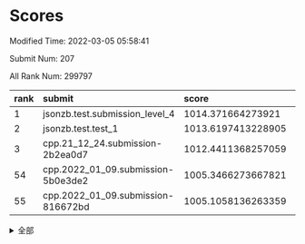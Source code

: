 # Scores

Modified Time: 2022-03-05 05:58:41

Submit Num: 207

All Rank Num: 299797

| rank |               submit               |       score        |       sigma        | pk_num |
| :--- | :--------------------------------- | :----------------- | :----------------- | :----- |
| 1    | jsonzb.test.submission_level_4     | 1014.371664273921  | 0.8199255768124489 | 5795   |
| 2    | jsonzb.test.test_1                 | 1013.6197413228905 | 0.8214414078301144 | 5793   |
| 3    | cpp.21_12_24.submission-2b2ea0d7   | 1012.4411368257059 | 0.7938750613016768 | 5796   |
| 54   | cpp.2022_01_09.submission-5b0e3de2 | 1005.3466273667821 | 0.7252683390134647 | 5790   |
| 55   | cpp.2022_01_09.submission-816672bd | 1005.1058136263359 | 0.7174178071148929 | 5795   |


<details>
<summary>全部</summary>

| rank |                 submit                 |       score        |       sigma        | pk_num |
| :--- | :------------------------------------- | :----------------- | :----------------- | :----- |
| 1    | jsonzb.test.submission_level_4         | 1014.371664273921  | 0.8199255768124489 | 5795   |
| 2    | jsonzb.test.test_1                     | 1013.6197413228905 | 0.8214414078301144 | 5793   |
| 3    | cpp.21_12_24.submission-2b2ea0d7       | 1012.4411368257059 | 0.7938750613016768 | 5796   |
| 4    | gobigger.level_3.submission_level_3_10 | 1011.7893012211655 | 0.7816098197407049 | 5791   |
| 5    | gobigger.level_3.submission_level_3_44 | 1011.486377809252  | 0.7893857907224325 | 5794   |
| 6    | gobigger.level_3.submission_level_3_29 | 1011.4583448830908 | 0.7344467933332078 | 5794   |
| 7    | gobigger.level_3.submission_level_3_26 | 1011.191678457078  | 0.7632524063453886 | 5791   |
| 8    | gobigger.level_3.submission_level_3_35 | 1011.1588704509585 | 0.759022737448452  | 5797   |
| 9    | gobigger.level_3.submission_level_3_8  | 1010.6781739108662 | 0.7773592263677391 | 5794   |
| 10   | gobigger.level_3.submission_level_3_1  | 1010.6188792417161 | 0.7825039408299064 | 5792   |
| 11   | gobigger.level_3.submission_level_3_11 | 1010.5247893995679 | 0.7664463041722809 | 5789   |
| 12   | gobigger.level_3.submission_level_3_9  | 1010.5221838727992 | 0.7482673639972692 | 5790   |
| 13   | gobigger.level_3.submission_level_3_43 | 1010.5157548355613 | 0.7553123703885736 | 5794   |
| 14   | gobigger.level_3.submission_level_3_28 | 1010.4984790892939 | 0.7720722356773373 | 5793   |
| 15   | gobigger.level_3.submission_level_3_46 | 1010.4525000875789 | 0.7815905717293685 | 5792   |
| 16   | gobigger.level_3.submission_level_3_42 | 1010.4203915869666 | 0.7725737539112632 | 5789   |
| 17   | gobigger.level_3.submission_level_3_3  | 1010.4039585398039 | 0.755359200724254  | 5793   |
| 18   | gobigger.level_3.submission_level_3_14 | 1010.3261783438114 | 0.7610162763658993 | 5795   |
| 19   | gobigger.level_3.submission_level_3_36 | 1010.3222042892203 | 0.7391566069546103 | 5794   |
| 20   | gobigger.level_3.submission_level_3_24 | 1010.3183168500003 | 0.7720171492962101 | 5796   |
| 21   | gobigger.level_3.submission_level_3_0  | 1010.2985791136474 | 0.7556471630357091 | 5794   |
| 22   | gobigger.level_3.submission_level_3_6  | 1010.2713804930637 | 0.7543414456582224 | 5794   |
| 23   | gobigger.level_3.submission_level_3_4  | 1010.2426079837844 | 0.7515434574434066 | 5798   |
| 24   | gobigger.level_3.submission_level_3_31 | 1010.229394245969  | 0.7761254281294488 | 5790   |
| 25   | gobigger.level_3.submission_level_3_5  | 1010.1976267747298 | 0.760382770814516  | 5795   |
| 26   | gobigger.level_3.submission_level_3_25 | 1010.1435927570823 | 0.756368112142559  | 5794   |
| 27   | gobigger.level_3.submission_level_3_32 | 1010.0569482350342 | 0.758200955812052  | 5796   |
| 28   | gobigger.level_3.submission_level_3_37 | 1009.9409039152983 | 0.7759505315027508 | 5794   |
| 29   | gobigger.level_3.submission_level_3_23 | 1009.9277658446294 | 0.7589965418180601 | 5797   |
| 30   | gobigger.level_3.submission_level_3_34 | 1009.9088846225582 | 0.7692049798417603 | 5798   |
| 31   | gobigger.level_3.submission_level_3_39 | 1009.8433179228539 | 0.7501709672281298 | 5793   |
| 32   | gobigger.level_3.submission_level_3_33 | 1009.7504260755487 | 0.7612669694526477 | 5793   |
| 33   | gobigger.level_3.submission_level_3_2  | 1009.7209332074531 | 0.7783282210056423 | 5795   |
| 34   | gobigger.level_3.submission_level_3_30 | 1009.6660980566046 | 0.7598922236686058 | 5792   |
| 35   | gobigger.level_3.submission_level_3_49 | 1009.6402258827359 | 0.7539564047811721 | 5790   |
| 36   | gobigger.level_3.submission_level_3_27 | 1009.6133761812077 | 0.7611692602734117 | 5793   |
| 37   | gobigger.level_3.submission_level_3_48 | 1009.4237784484304 | 0.7513997146315083 | 5796   |
| 38   | gobigger.level_3.submission_level_3_22 | 1009.4202942691187 | 0.7561865573797659 | 5795   |
| 39   | gobigger.level_3.submission_level_3_7  | 1009.3971372662643 | 0.7491944947324894 | 5798   |
| 40   | gobigger.level_3.submission_level_3_15 | 1009.3946043218878 | 0.7478100811286407 | 5795   |
| 41   | gobigger.level_3.submission_level_3_45 | 1009.3636385559008 | 0.7426540875428856 | 5792   |
| 42   | gobigger.level_3.submission_level_3_16 | 1009.3503968863574 | 0.7526044163632319 | 5795   |
| 43   | gobigger.level_3.submission_level_3_19 | 1009.3365969844165 | 0.7622215210449482 | 5794   |
| 44   | gobigger.level_3.submission_level_3_17 | 1009.3031204974428 | 0.7484269854875149 | 5793   |
| 45   | gobigger.level_3.submission_level_3_38 | 1009.2712928981047 | 0.7545428731953435 | 5798   |
| 46   | gobigger.level_3.submission_level_3_40 | 1009.205327733381  | 0.7673216503618308 | 5795   |
| 47   | gobigger.level_3.submission_level_3_13 | 1009.0702541223686 | 0.7305646290716067 | 5795   |
| 48   | gobigger.level_3.submission_level_3_12 | 1008.9646296403632 | 0.7333836871888434 | 5793   |
| 49   | gobigger.level_3.submission_level_3_20 | 1008.7656802765022 | 0.7273018107167449 | 5792   |
| 50   | gobigger.level_3.submission_level_3_18 | 1008.5679551613919 | 0.7477194967614377 | 5793   |
| 51   | gobigger.level_3.submission_level_3_47 | 1008.473363432777  | 0.7283093723928424 | 5795   |
| 52   | gobigger.level_3.submission_level_3_41 | 1008.2528052475486 | 0.7467153534191749 | 5791   |
| 53   | gobigger.level_3.submission_level_3_21 | 1008.2233793780533 | 0.749733791984177  | 5798   |
| 54   | cpp.2022_01_09.submission-5b0e3de2     | 1005.3466273667821 | 0.7252683390134647 | 5790   |
| 55   | cpp.2022_01_09.submission-816672bd     | 1005.1058136263359 | 0.7174178071148929 | 5795   |
| 56   | gobigger.level_1.submission_level_1_1  | 1004.9070115330759 | 0.7301051207488962 | 5795   |
| 57   | gobigger.level_1.submission_level_1_47 | 1004.6411670055336 | 0.7159675981078415 | 5795   |
| 58   | gobigger.level_1.submission_level_1_35 | 1004.5779746126675 | 0.7175493965895101 | 5799   |
| 59   | gobigger.level_1.submission_level_1_24 | 1004.4977134010051 | 0.707021285494168  | 5794   |
| 60   | gobigger.level_1.submission_level_1_36 | 1004.3179758146294 | 0.7190982738962983 | 5794   |
| 61   | gobigger.level_1.submission_level_1_38 | 1004.2011894448633 | 0.7172542177992997 | 5791   |
| 62   | gobigger.level_1.submission_level_1_39 | 1004.094390516296  | 0.719482179131425  | 5790   |
| 63   | gobigger.level_1.submission_level_1_6  | 1003.9709728734837 | 0.7154094769919106 | 5794   |
| 64   | gobigger.level_1.submission_level_1_43 | 1003.8118223801046 | 0.7168610429520204 | 5794   |
| 65   | gobigger.level_1.submission_level_1_5  | 1003.749946095825  | 0.7120277766096711 | 5791   |
| 66   | gobigger.level_1.submission_level_1_28 | 1003.6630505519464 | 0.7101337152098388 | 5792   |
| 67   | gobigger.level_1.submission_level_1_32 | 1003.6426688213746 | 0.7118321114959673 | 5793   |
| 68   | gobigger.level_1.submission_level_1_14 | 1003.468742464166  | 0.7155154348886646 | 5787   |
| 69   | gobigger.level_1.submission_level_1_8  | 1003.4571665845066 | 0.7263205400503941 | 5798   |
| 70   | gobigger.level_1.submission_level_1_21 | 1003.4514483389636 | 0.7062221433308209 | 5793   |
| 71   | gobigger.level_1.submission_level_1_42 | 1003.4240016370438 | 0.7089139558476234 | 5796   |
| 72   | gobigger.level_1.submission_level_1_37 | 1003.4137311045972 | 0.7179115036890085 | 5790   |
| 73   | gobigger.level_1.submission_level_1_15 | 1003.3754871551349 | 0.7093428849224307 | 5792   |
| 74   | gobigger.level_1.submission_level_1_10 | 1003.3735891160832 | 0.7130256136681391 | 5795   |
| 75   | gobigger.level_1.submission_level_1_44 | 1003.3197593020844 | 0.7227733636643074 | 5790   |
| 76   | gobigger.level_1.submission_level_1_45 | 1003.2815180010882 | 0.7190467827748878 | 5795   |
| 77   | gobigger.level_1.submission_level_1_12 | 1003.2778518578542 | 0.7025709928390416 | 5795   |
| 78   | gobigger.level_1.submission_level_1_27 | 1003.2366490956077 | 0.7210500805521775 | 5796   |
| 79   | gobigger.level_1.submission_level_1_29 | 1003.1963547249396 | 0.7110987144292805 | 5797   |
| 80   | gobigger.level_1.submission_level_1_49 | 1003.1822032634517 | 0.7124623915770308 | 5790   |
| 81   | gobigger.level_1.submission_level_1_16 | 1003.1816748395772 | 0.7163757162414222 | 5790   |
| 82   | gobigger.level_1.submission_level_1_0  | 1003.1687126934193 | 0.715061103367812  | 5786   |
| 83   | gobigger.level_1.submission_level_1_34 | 1003.0729896399628 | 0.7149999623403865 | 5791   |
| 84   | gobigger.level_1.submission_level_1_13 | 1002.9898602241174 | 0.7215201444347205 | 5791   |
| 85   | gobigger.level_1.submission_level_1_31 | 1002.9689157073976 | 0.7162755532538803 | 5797   |
| 86   | gobigger.level_1.submission_level_1_33 | 1002.9573445735758 | 0.7210945415459376 | 5794   |
| 87   | gobigger.level_1.submission_level_1_18 | 1002.8745086083446 | 0.7123778403764761 | 5795   |
| 88   | gobigger.level_1.submission_level_1_40 | 1002.8633084165994 | 0.700518276084184  | 5791   |
| 89   | gobigger.level_1.submission_level_1_41 | 1002.7945590543724 | 0.7094678421424407 | 5795   |
| 90   | gobigger.level_1.submission_level_1_4  | 1002.7147694137964 | 0.71214430843118   | 5791   |
| 91   | gobigger.level_1.submission_level_1_19 | 1002.676925730801  | 0.7124037241877323 | 5799   |
| 92   | gobigger.level_1.submission_level_1_11 | 1002.6395018286879 | 0.7150520320357898 | 5788   |
| 93   | gobigger.level_1.submission_level_1_2  | 1002.609062426771  | 0.7106567589009302 | 5791   |
| 94   | gobigger.level_1.submission_level_1_25 | 1002.5778956054514 | 0.7098433012921733 | 5793   |
| 95   | gobigger.level_1.submission_level_1_46 | 1002.532973557741  | 0.7018285870376126 | 5796   |
| 96   | gobigger.level_1.submission_level_1_23 | 1002.5307360526984 | 0.7194531083220104 | 5792   |
| 97   | gobigger.level_1.submission_level_1_30 | 1002.5120306184097 | 0.7139463595410839 | 5796   |
| 98   | gobigger.level_1.submission_level_1_20 | 1002.3574660669126 | 0.7078141087350747 | 5794   |
| 99   | gobigger.level_1.submission_level_1_9  | 1002.2585509472858 | 0.72347157889206   | 5797   |
| 100  | gobigger.level_1.submission_level_1_22 | 1002.187610153679  | 0.7148469673385572 | 5785   |
| 101  | gobigger.level_1.submission_level_1_7  | 1002.1759710774371 | 0.7158795083042878 | 5796   |
| 102  | gobigger.level_1.submission_level_1_48 | 1002.1380287332063 | 0.713846185462774  | 5794   |
| 103  | gobigger.level_1.submission_level_1_26 | 1002.0880727513106 | 0.7070761337252929 | 5794   |
| 104  | gobigger.level_1.submission_level_1_3  | 1002.0492536257746 | 0.7320812369687378 | 5789   |
| 105  | gobigger.level_1.submission_level_1_17 | 1001.8742118399703 | 0.7159784558894366 | 5794   |
| 106  | gobigger.random.submission_random_29   | 997.2563287381877  | 0.7012897507553806 | 5794   |
| 107  | gobigger.random.submission_random_35   | 997.1849126425313  | 0.7035845116966285 | 5796   |
| 108  | gobigger.random.submission_random_14   | 997.1163105133645  | 0.704299922683454  | 5796   |
| 109  | gobigger.random.submission_random_17   | 996.9411114371608  | 0.7101677756289457 | 5789   |
| 110  | gobigger.random.submission_random_6    | 996.833621428378   | 0.7172268442628209 | 5788   |
| 111  | gobigger.random.submission_random_42   | 996.8200970235955  | 0.7177509476972862 | 5792   |
| 112  | gobigger.random.submission_random_32   | 996.8068963142659  | 0.7161540606479638 | 5792   |
| 113  | gobigger.random.submission_random_1    | 996.7465798171041  | 0.7048589467797953 | 5792   |
| 114  | gobigger.random.submission_random_25   | 996.6782857793067  | 0.7206362743896044 | 5793   |
| 115  | gobigger.random.submission_random_48   | 996.6576108145622  | 0.7097442908002811 | 5795   |
| 116  | gobigger.random.submission_random_41   | 996.6535952284253  | 0.7077200433807721 | 5794   |
| 117  | gobigger.random.submission_random_19   | 996.5937763815866  | 0.7083655950527776 | 5796   |
| 118  | gobigger.random.submission_random_20   | 996.4971696834992  | 0.7150947317825362 | 5794   |
| 119  | gobigger.random.submission_random_15   | 996.4574606884162  | 0.7035575598154763 | 5794   |
| 120  | gobigger.random.submission_random_36   | 996.3959023404509  | 0.7089248708172166 | 5793   |
| 121  | gobigger.random.submission_random_43   | 996.3561263247522  | 0.715913402010155  | 5790   |
| 122  | gobigger.random.submission_random_10   | 996.3245351944321  | 0.7078016273528549 | 5796   |
| 123  | gobigger.random.submission_random_11   | 996.3190437997346  | 0.7063103286898604 | 5792   |
| 124  | gobigger.random.submission_random_31   | 996.1838595867409  | 0.7107963327357514 | 5791   |
| 125  | gobigger.random.submission_random_0    | 996.1298685414105  | 0.7106396611756168 | 5794   |
| 126  | gobigger.random.submission_random_28   | 996.1282558542658  | 0.7178562182595951 | 5792   |
| 127  | gobigger.random.submission_random_37   | 996.0998588510404  | 0.707257849759912  | 5792   |
| 128  | gobigger.random.submission_random_46   | 996.0928603283198  | 0.7194704152103083 | 5794   |
| 129  | gobigger.random.submission_random_16   | 996.0904299001298  | 0.7098001513351008 | 5794   |
| 130  | gobigger.random.submission_random_13   | 996.0102740551326  | 0.7163646881809853 | 5793   |
| 131  | gobigger.random.submission_random_2    | 995.998476046202   | 0.709837069976522  | 5789   |
| 132  | gobigger.random.submission_random_34   | 995.9865343120274  | 0.7149277730283772 | 5795   |
| 133  | gobigger.random.submission_random_45   | 995.8754480902641  | 0.7167023936330088 | 5796   |
| 134  | gobigger.random.submission_random_21   | 995.8240052872046  | 0.7111397642824445 | 5797   |
| 135  | gobigger.random.submission_random_27   | 995.8225287987648  | 0.7107821973910404 | 5790   |
| 136  | gobigger.random.submission_random_3    | 995.8131456268565  | 0.7171833287799717 | 5791   |
| 137  | gobigger.random.submission_random_23   | 995.7883762975907  | 0.7100225746769881 | 5795   |
| 138  | gobigger.random.submission_random_24   | 995.7835258893098  | 0.7088005321246243 | 5791   |
| 139  | gobigger.random.submission_random_5    | 995.7783409102901  | 0.7173675201014416 | 5789   |
| 140  | gobigger.random.submission_random_9    | 995.7320513486557  | 0.7040644342060444 | 5796   |
| 141  | gobigger.random.submission_random_38   | 995.5552118279176  | 0.7116159298499127 | 5794   |
| 142  | gobigger.random.submission_random_8    | 995.5338676164447  | 0.7071000658643766 | 5791   |
| 143  | gobigger.random.submission_random_4    | 995.4917809889431  | 0.7105766843064972 | 5792   |
| 144  | gobigger.random.submission_random_39   | 995.4885502967664  | 0.7189185470788924 | 5799   |
| 145  | gobigger.random.submission_random_40   | 995.4513537786022  | 0.7284310002887    | 5792   |
| 146  | gobigger.random.submission_random_7    | 995.3634082434983  | 0.7040512186560904 | 5794   |
| 147  | gobigger.random.submission_random_30   | 995.3391085842759  | 0.7098823216664615 | 5791   |
| 148  | gobigger.random.submission_random_49   | 995.336321900021   | 0.7083136361054181 | 5792   |
| 149  | gobigger.random.submission_random_12   | 995.3254652180433  | 0.7094157120869192 | 5793   |
| 150  | gobigger.random.submission_random_18   | 995.217137127567   | 0.7054096892442668 | 5787   |
| 151  | gobigger.random.submission_random_33   | 995.2128029144731  | 0.7075752488192378 | 5798   |
| 152  | gobigger.random.submission_random_44   | 995.1854749785333  | 0.7042451450632733 | 5794   |
| 153  | gobigger.random.submission_random_22   | 995.1773822154537  | 0.7097887540817318 | 5795   |
| 154  | gobigger.random.submission_random_47   | 995.163315642666   | 0.7221207118548468 | 5793   |
| 155  | gobigger.random.submission_random_26   | 994.9533986678489  | 0.717228009375458  | 5792   |
| 156  | gobigger.level_2.submission_level_2_19 | 993.9188231301979  | 0.7329263228389706 | 5788   |
| 157  | gobigger.level_2.submission_level_2_25 | 993.7264299326228  | 0.7232476934418941 | 5798   |
| 158  | gobigger.level_2.submission_level_2_17 | 993.5628969515983  | 0.7354571869393337 | 5787   |
| 159  | gobigger.level_2.submission_level_2_23 | 993.3889123395053  | 0.7521952895379375 | 5795   |
| 160  | gobigger.level_2.submission_level_2_40 | 993.237967510232   | 0.7505416345604143 | 5795   |
| 161  | gobigger.level_2.submission_level_2_1  | 993.2275342284697  | 0.741758583272599  | 5795   |
| 162  | gobigger.level_2.submission_level_2_38 | 993.2112175668576  | 0.7441817736604192 | 5794   |
| 163  | gobigger.level_2.submission_level_2_48 | 993.1902708788734  | 0.7330660154072971 | 5791   |
| 164  | gobigger.level_2.submission_level_2_6  | 993.1699925226931  | 0.7349166582708149 | 5790   |
| 165  | gobigger.level_2.submission_level_2_27 | 993.151870132872   | 0.7407123811402291 | 5794   |
| 166  | gobigger.level_2.submission_level_2_24 | 993.0924132909099  | 0.7370592243608844 | 5794   |
| 167  | gobigger.level_2.submission_level_2_33 | 992.8974673971557  | 0.7403238956187934 | 5795   |
| 168  | gobigger.level_2.submission_level_2_30 | 992.8632474288263  | 0.7264208844241327 | 5793   |
| 169  | gobigger.level_2.submission_level_2_11 | 992.798975310477   | 0.7208435481679664 | 5792   |
| 170  | gobigger.level_2.submission_level_2_49 | 992.7022282982895  | 0.733827364253806  | 5794   |
| 171  | gobigger.level_2.submission_level_2_18 | 992.6865383590972  | 0.7153297841954099 | 5793   |
| 172  | gobigger.level_2.submission_level_2_7  | 992.676847894268   | 0.7352963504779413 | 5794   |
| 173  | gobigger.level_2.submission_level_2_28 | 992.676573882964   | 0.7243385268396244 | 5791   |
| 174  | gobigger.level_2.submission_level_2_14 | 992.6214289587978  | 0.7511585634621425 | 5790   |
| 175  | gobigger.level_2.submission_level_2_8  | 992.5539674628917  | 0.7361765294132778 | 5792   |
| 176  | gobigger.level_2.submission_level_2_21 | 992.5255648810438  | 0.7423265674880883 | 5794   |
| 177  | gobigger.level_2.submission_level_2_0  | 992.5053247416196  | 0.7506421707381915 | 5791   |
| 178  | gobigger.level_2.submission_level_2_20 | 992.4915302743153  | 0.7261273822605567 | 5788   |
| 179  | gobigger.level_2.submission_level_2_43 | 992.484273679581   | 0.7331402624257459 | 5792   |
| 180  | gobigger.level_2.submission_level_2_12 | 992.3856972003042  | 0.7499082389784812 | 5798   |
| 181  | gobigger.level_2.submission_level_2_22 | 992.3424392485022  | 0.7471921182446577 | 5795   |
| 182  | gobigger.level_2.submission_level_2_44 | 992.2738703305068  | 0.7604645145848725 | 5794   |
| 183  | gobigger.level_2.submission_level_2_45 | 992.1782772565554  | 0.7424084278777835 | 5793   |
| 184  | gobigger.level_2.submission_level_2_32 | 992.1772467074437  | 0.7385808508457814 | 5793   |
| 185  | gobigger.level_2.submission_level_2_2  | 992.071864646999   | 0.7486974981121692 | 5791   |
| 186  | gobigger.level_2.submission_level_2_34 | 991.9887943713628  | 0.74986932995168   | 5794   |
| 187  | gobigger.level_2.submission_level_2_39 | 991.8209558336728  | 0.7376541828547125 | 5789   |
| 188  | gobigger.level_2.submission_level_2_10 | 991.7652190979531  | 0.758727041199321  | 5789   |
| 189  | gobigger.level_2.submission_level_2_31 | 991.7574805942143  | 0.7442629289871916 | 5792   |
| 190  | gobigger.level_2.submission_level_2_35 | 991.7543062181425  | 0.7442914925342536 | 5789   |
| 191  | gobigger.level_2.submission_level_2_29 | 991.6916808673504  | 0.7510478696071292 | 5799   |
| 192  | gobigger.level_2.submission_level_2_9  | 991.4627242765246  | 0.7440332019849343 | 5798   |
| 193  | gobigger.level_2.submission_level_2_15 | 991.4314132899791  | 0.7642396271140605 | 5791   |
| 194  | gobigger.level_2.submission_level_2_41 | 991.4167688907893  | 0.7568569119681295 | 5796   |
| 195  | gobigger.level_2.submission_level_2_16 | 991.0908371867076  | 0.7538832711306136 | 5794   |
| 196  | gobigger.level_2.submission_level_2_4  | 991.0686699639466  | 0.7673636673769575 | 5791   |
| 197  | gobigger.level_2.submission_level_2_3  | 991.0404881156776  | 0.7780475925934317 | 5793   |
| 198  | gobigger.level_2.submission_level_2_42 | 990.9995852846203  | 0.762858689137108  | 5792   |
| 199  | gobigger.level_2.submission_level_2_36 | 990.7421347405644  | 0.7664826965947796 | 5795   |
| 200  | gobigger.level_2.submission_level_2_5  | 990.6484821250713  | 0.7814705965683253 | 5796   |
| 201  | gobigger.level_2.submission_level_2_13 | 990.6168008688047  | 0.7652716728143272 | 5794   |
| 202  | gobigger.level_2.submission_level_2_47 | 990.5375116251522  | 0.7656727236900613 | 5793   |
| 203  | gobigger.level_2.submission_level_2_37 | 990.5281254617121  | 0.7720328988913889 | 5788   |
| 204  | gobigger.level_2.submission_level_2_46 | 990.0832224685138  | 0.7578389245703181 | 5789   |
| 205  | gobigger.level_2.submission_level_2_26 | 990.0827580994137  | 0.780184489773888  | 5790   |
| 206  | gobigger.none.submission_none_0        | 978.6744937856505  | 1.2079026285087173 | 5794   |
| 207  | gobigger.none.submission_none_1        | 975.2536050565511  | 1.5704853212074412 | 5793   |

</details>